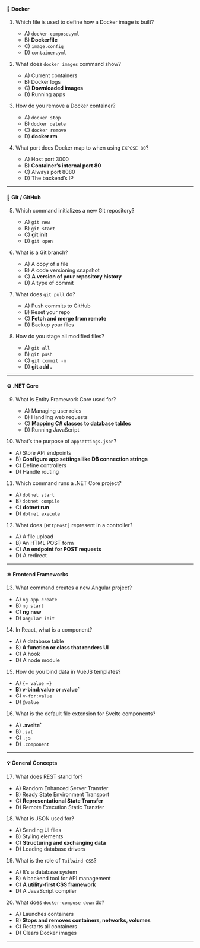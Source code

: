 #### 🐳 **Docker**

1. Which file is used to define how a Docker image is built?  
   - A) `docker-compose.yml`  
   - B) **Dockerfile**  
   - C) `image.config`  
   - D) `container.yml`  

2. What does `docker images` command show?  
   - A) Current containers  
   - B) Docker logs  
   - C) **Downloaded images**  
   - D) Running apps  

3. How do you remove a Docker container?  
   - A) `docker stop`  
   - B) `docker delete`  
   - C) `docker remove`  
   - D) **docker rm**  

4. What port does Docker map to when using `EXPOSE 80`?  
   - A) Host port 3000  
   - B) **Container’s internal port 80**  
   - C) Always port 8080  
   - D) The backend’s IP  

---

#### 🌿 **Git / GitHub**

5. Which command initializes a new Git repository?  
   - A) `git new`  
   - B) `git start`  
   - C) **git init**  
   - D) `git open`  

6. What is a Git branch?  
   - A) A copy of a file  
   - B) A code versioning snapshot  
   - C) **A version of your repository history**  
   - D) A type of commit  

7. What does `git pull` do?  
   - A) Push commits to GitHub  
   - B) Reset your repo  
   - C) **Fetch and merge from remote**  
   - D) Backup your files  

8. How do you stage all modified files?  
   - A) `git all`  
   - B) `git push`  
   - C) `git commit -m`  
   - D) **git add .**  

---

#### ⚙️ **.NET Core**

9. What is Entity Framework Core used for?  
   - A) Managing user roles  
   - B) Handling web requests  
   - C) **Mapping C# classes to database tables**  
   - D) Running JavaScript  

10. What’s the purpose of `appsettings.json`?  
   - A) Store API endpoints  
   - B) **Configure app settings like DB connection strings**  
   - C) Define controllers  
   - D) Handle routing  

11. Which command runs a .NET Core project?  
   - A) `dotnet start`  
   - B) `dotnet compile`  
   - C) **dotnet run**  
   - D) `dotnet execute`  

12. What does `[HttpPost]` represent in a controller?  
   - A) A file upload  
   - B) An HTML POST form  
   - C) **An endpoint for POST requests**  
   - D) A redirect  

---

#### ⚛️ **Frontend Frameworks**

13. What command creates a new Angular project?  
   - A) `ng app create`  
   - B) `ng start`  
   - C) **ng new**  
   - D) `angular init`  

14. In React, what is a component?  
   - A) A database table  
   - B) **A function or class that renders UI**  
   - C) A hook  
   - D) A node module  

15. How do you bind data in VueJS templates?  
   - A) `{= value =}`  
   - **B) v-bind:value or :value`**  
   - C) `v-for:value`  
   - D) `@value`  

16. What is the default file extension for Svelte components?  
   - A) **.svelte`**  
   - B) `.svt`  
   - C) `.js`  
   - D) `.component`  

---

#### 💡 **General Concepts**

17. What does REST stand for?  
   - A) Random Enhanced Server Transfer  
   - B) Ready State Environment Transport  
   - C) **Representational State Transfer**  
   - D) Remote Execution Static Transfer  

18. What is JSON used for?  
   - A) Sending UI files  
   - B) Styling elements  
   - C) **Structuring and exchanging data**  
   - D) Loading database drivers  

19. What is the role of `Tailwind CSS`?  
   - A) It’s a database system  
   - B) A backend tool for API management  
   - C) **A utility-first CSS framework**  
   - D) A JavaScript compiler  

20. What does `docker-compose down` do?  
   - A) Launches containers  
   - B) **Stops and removes containers, networks, volumes**  
   - C) Restarts all containers  
   - D) Clears Docker images  

---
